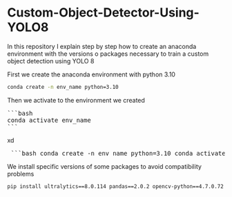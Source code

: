 # Custom-Object-Detector-Using-YOLO8
In this repository I explain step by step how to create an anaconda environment with the versions o packages necessary to train a custom object detection using YOLO 8


First we create the anaconda environment with python 3.10

```bash
conda create -n env_name python=3.10
```

Then we activate to the environment we created 

<pre>```bash
conda activate env_name
```</pre>

xd

<pre> ```bash conda create -n env_name python=3.10 conda activate env_name ``` </pre>

We install specific versions of some packages to avoid compatibility problems

```bash
pip install ultralytics==8.0.114 pandas==2.0.2 opencv-python==4.7.0.72 numpy==1.24.3 scipy==1.10.1 easyocr==1.7.0 filterpy==1.4.5
```


